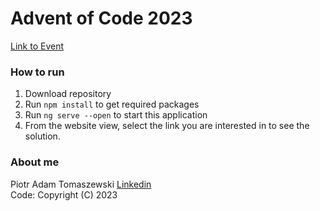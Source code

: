 # Advent of Code 2023

[Link to Event](https://adventofcode.com/2023/)

### How to run
1. Download repository
2. Run `npm install` to get required packages
3. Run `ng serve --open` to start this application 
4. From the website view, select the link you are interested in to see the solution.

### About me
Piotr Adam Tomaszewski [Linkedin](https://pl.linkedin.com/in/tomaszewskipeter) \
Code: Copyright (C) 2023